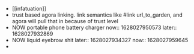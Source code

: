 - [[infatuation]]
- trust based agora linking. link semantics like #link url_to_garden, and agora will pull that in because of trust level
- NOW portable phone battery charger
  now:: 1628027950573
  later:: 1628027932869
- NOW liquid eyebrow shit
  later:: 1628027934327
  now:: 1628027959645
-